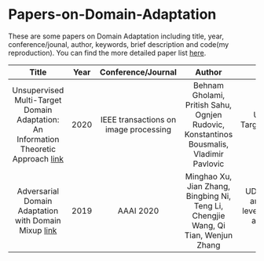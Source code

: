 # Papers-on-Domain-Adaptation
These are some papers on Domain Adaptation including title, year, conference/jounal, author, keywords, brief description and code(my reproduction). You can find the more detailed paper list [here](https://www.aminer.cn/topic/60097fc592c7f9be2100b64c?f=zh). 

| Title | Year | Conference/Journal | Author | Keywords | Description | Code(Reproduction) |
| :--------: | :----: | :----: | :----: | :----: | :----: | :----: |
|Unsupervised Multi-Target Domain Adaptation: An Information Theoretic Approach [link](https://arxiv.org/abs/1810.11547) | 2020 | IEEE transactions on image processing | Behnam Gholami, Pritish Sahu, Ognjen Rudovic, Konstantinos Bousmalis, Vladimir Pavlovic | UDA,Multi-Target,Information Theoretic |  |  |
|Adversarial Domain Adaptation with Domain Mixup [link](https://www.aminer.cn/pub/5e5e190993d709897ce48c79/adversarial-domain-adaptation-with-domain-mixup)| 2019 | AAAI 2020| Minghao Xu, Jian Zhang, Bingbing Ni, Teng Li, Chengjie Wang, Qi Tian, Wenjun Zhang | UDA,Pixel-level and Feature-level,Generative-adversarial-based |  | [Code](https://github.com/ChrisAllenMing/Mixup_for_UDA) |
